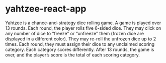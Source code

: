 # yahtzee-react-app
Yahtzee is a chance-and-strategy dice rolling game. A game is played over 13 rounds.  Each round, the player rolls five 6-sided dice. They may click on any number of dice to “freeze” or “unfreeze” them (frozen dice are displayed in a different color). They may re-roll the unfrozen dice up to 2 times.  Each round, they must assign their dice to any unclaimed scoring category. Each category scores differently.  After 13 rounds, the game is over, and the player’s score is the total of each scoring category.
